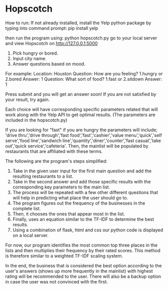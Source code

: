 # Hopscotch
How to run: 
If not already installed, install the Yelp python package by typing into command prompt: pip install yelp

then run the program using: python hopscotch.py
go to your local server and view Hopscotch on http://127.0.0.1:5000

1. Pick hungry or bored.
2. Input city name.
3. Answer questions based on mood.

For example: 
Location: Houston
Question: How are you feeling? 
1.hungry or 2.bored
Answer: 1
Question: What sort of food? 
1.fast or 2.sitdown
Answer: 1

Press submit and you will get an answer soon! If you are not satisfied by your result, try again.

Each choice will have corresponding specific parameters related that will work along with the Yelp API to get optimal results. (The parameters are included in the hopscotch.py)

If you are looking for "fast" if you are hungry the parameters will include; 'drive thru','drive through','fast food','fast','cashier','value menu','quick','self serve','food line','sandwich line','quantity','diner','counter','fast casual','take out','quick service','cafeteria'. Then, the mainlist will be populated by restaurants that are affiliated with these terms.

The following are the program's steps simplified:

1. Take in the given user input for the first main question and add the resulting restaurants to a list. 
2. Take in the second answer and add those specific results with the corresponding key parameters to the main list. 
3. The process will be repeated with a few other different questions that will help in predicting what place the user should go to.
4. The program figures out the frequency of the businesses in the complete list.
5. Then, it chooses the ones that appear most in the list.
6. Finally, uses an equation similar to the TF-IDF to determine the best results. 
7. Using a combination of flask, html and css our python code is displayed on a local server.

For now, our program identifies the most common top three places in the lists and then multiplies their frequency by their rated scores. This method is therefore similar to a weighted TF-IDF scaling system. 

In the end, the business that is considered the best option according to the user's answers (shows up more frequently in the mainlist) with highest rating will be recommended to the user. There will also be a backup option in case the user was not convinced with the first.
